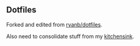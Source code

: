 Dotfiles
--------

Forked and edited from [ryanb/dotfiles](https://github.com/ryanb/dotfiles).

Also need to consolidate stuff from my [kitchensink](https://github.com/kashyapp/theKitchenSink).